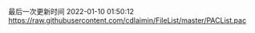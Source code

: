 最后一次更新时间 2022-01-10 01:50:12
https://raw.githubusercontent.com/cdlaimin/FileList/master/PACList.pac


